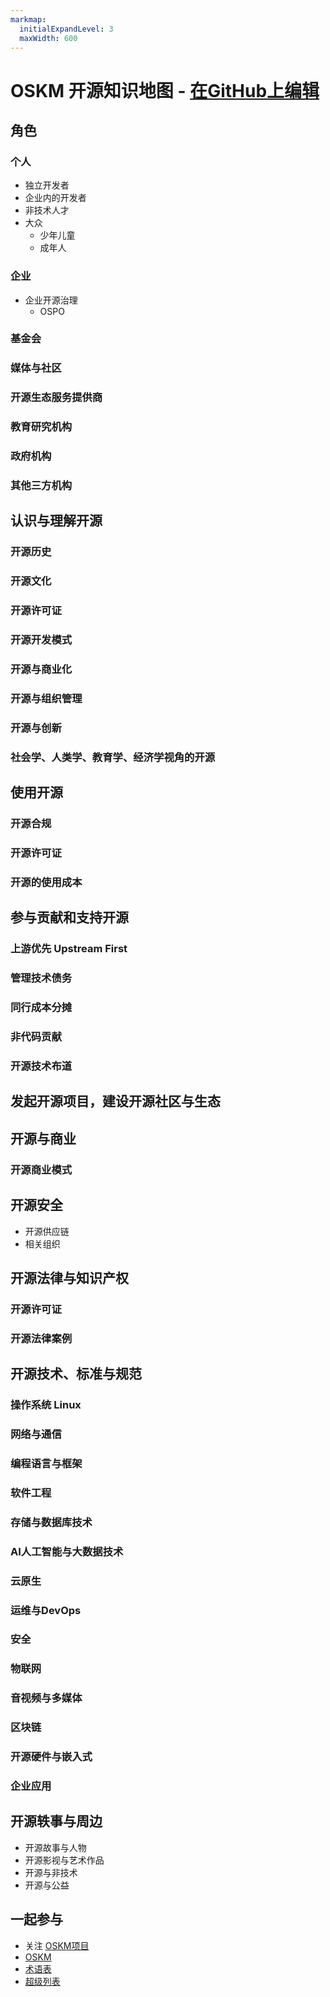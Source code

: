 ```yaml
---
markmap:
  initialExpandLevel: 3
  maxWidth: 600
---
```


# OSKM 开源知识地图  -  [在GitHub上编辑](https://github.com/OpenSourceKM/oskm)

## 角色
### 个人
- 独立开发者
- 企业内的开发者
- 非技术人才
- 大众 
  - 少年儿童
  - 成年人 
### 企业 
- 企业开源治理
  -  OSPO 
### 基金会
### 媒体与社区
### 开源生态服务提供商
### 教育研究机构
### 政府机构 
### 其他三方机构


## 认识与理解开源
### 开源历史
### 开源文化
### 开源许可证
### 开源开发模式
### 开源与商业化
### 开源与组织管理
### 开源与创新 
### 社会学、人类学、教育学、经济学视角的开源 


## 使用开源
### 开源合规
### 开源许可证 
### 开源的使用成本


## 参与贡献和支持开源
### 上游优先 Upstream First
### 管理技术债务 
### 同行成本分摊 
### 非代码贡献
### 开源技术布道 


## 发起开源项目，建设开源社区与生态

## 开源与商业
### 开源商业模式

## 开源安全 
- 开源供应链 
- 相关组织


## 开源法律与知识产权
### 开源许可证 
### 开源法律案例 

## 开源技术、标准与规范
### 操作系统 Linux 
### 网络与通信
### 编程语言与框架
### 软件工程
### 存储与数据库技术
### AI人工智能与大数据技术
### 云原生
### 运维与DevOps 
### 安全
### 物联网 
### 音视频与多媒体 
### 区块链
### 开源硬件与嵌入式 
### 企业应用 

## 开源轶事与周边
- 开源故事与人物
- 开源影视与艺术作品 
- 开源与非技术 
- 开源与公益 


## 一起参与
- 关注 [OSKM项目](https://github.com/opensourcekm)
- [OSKM](https://github.com/OpenSourceKM/oskm)
- [术语表](https://github.com/OpenSourceKM/glossary) 
- [超级列表](https://github.com/OpenSourceKM/list-of-list)

